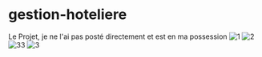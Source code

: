 # gestion-hoteliere 
Le Projet, je ne l'ai pas posté directement et est en ma possession
![1](https://github.com/Patrick17-ui/gestion-hoteliere/assets/65067483/c767ffc9-15fc-4242-9bf4-3c5cd9193544)
![2](https://github.com/Patrick17-ui/gestion-hoteliere/assets/65067483/6d7e9566-36fa-4e41-8927-da4ee848c8ce)
![33](https://github.com/Patrick17-ui/gestion-hoteliere/assets/65067483/75630c14-5071-48c7-8a52-bc5c4ea43596)
![3](https://github.com/Patrick17-ui/gestion-hoteliere/assets/65067483/dad3be34-cd6c-449f-87da-cc23c4c182b0)

